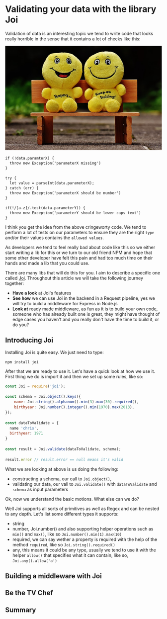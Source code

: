 # Validating your data with the library Joi

Validation of data is an interesting topic we tend to write code that looks really horrible in the sense that it contains a lot of checks like this:

![](/assets/blur-chair-cheerful-160739.jpg)

```
if (!data.paramterX) {
  throw new Exception('parameterX missing')  
} 

try {
  let value = parseInt(data.parameterX);    
} catch (err) {
  throw new Exception('parameterX should be number')  
}

if(!/[a-z]/.test(data.parameterY)) {
  throw new Exception('parameterY should be lower caps text')  
}

```

I think you get the idea from the above cringeworty code. We tend to perform a lot of tests on our parameters to ensure they are the right `type` and/or their values contains the `allowed values`.

As developers we tend to feel really bad about code like this so we either start writing a lib for this or we turn to our old friend NPM and hope that some other developer have felt this pain and had too much time on their hands and made a lib that you could use. 


There are many libs that will do this for you. I aim to describe a specific one called [Joi](https://github.com/hapijs/joi).  Throughout this article we will take the following journey together:

- **Have a look** at Joi's features
- **See how** we can use Joi in the backend in a Request pipeline, yes we will try to build a middleware for Express in Node.js
- **Look at** ready made middleware, as fun as it is to build your own code, someone who has already built one is great, they might have thought of edge cases you haven't and you really don't have the time to build it, or do you?

## Introducing Joi
Installing Joi is quite easy. We just need to type:

```
npm install joi
```

After that we are ready to use it. Let's have a quick look at how we use it. First thing we do is import it and then we set up some rules, like so:

```js
const Joi = require('joi');

const schema = Joi.object().keys({
    name: Joi.string().alphanum().min(3).max(30).required(),
    birthyear: Joi.number().integer().min(1970).max(2013),
});

const dataToValidate = {
  name 'chris',
  birthyear: 1971
}

const result = Joi.validate(dataToValidate, schema);

result.error // result.error == null means it's valid
```
What we are looking at above is us doing the following:
- constructing a schema, our call to `Joi.object()`,
- validating our data, our vall to `Joi.validate()` with `dataToValidate` and `schema` as input parameters

Ok, now we understand the basic motions. What else can we do?

Well Joi supports all sorts of primitives as well as Regex and can be nested to any depth. Let's list some different types it supports:

- string
- number, Joi.number() and also supporting helper operations such as `min()` and `max()`, like so `Joi.number().min(1).max(10)`
- required, we can say wether a property is required with the help of the method `required`, like so `Joi.string().required()`
- any, this means it could be any type, usually we tend to use it with the helper `allow()` that specifies what it can contain, like so,  `Joi.any().allow('a')`

## Building a middleware with Joi

## Be the TV Chef

## Summary

